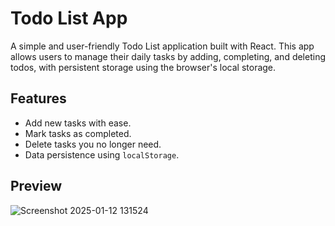 # Todo List App

A simple and user-friendly Todo List application built with React. This app allows users to manage their daily tasks by adding, completing, and deleting todos, with persistent storage using the browser's local storage.

## Features
- Add new tasks with ease.
- Mark tasks as completed.
- Delete tasks you no longer need.
- Data persistence using `localStorage`.

## Preview
![Screenshot 2025-01-12 131524](https://github.com/user-attachments/assets/891ebb76-8c52-4a96-b32a-e8d92708e847)
